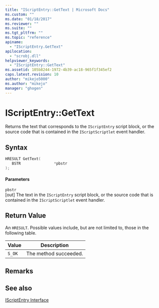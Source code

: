 ```yaml
---
title: "IScriptEntry::GetText | Microsoft Docs"
ms.custom: ""
ms.date: "01/18/2017"
ms.reviewer: ""
ms.suite: ""
ms.tgt_pltfrm: ""
ms.topic: "reference"
apiname: 
  - "IScriptEntry.GetText"
apilocation: 
  - "scrobj.dll"
helpviewer_keywords: 
  - "IScriptEntry::GetText"
ms.assetid: 105b8244-1972-4b39-ac18-965f1f345ef2
caps.latest.revision: 10
author: "mikejo5000"
ms.author: "mikejo"
manager: "ghogen"
---
```

# IScriptEntry::GetText
Returns the text that corresponds to the `IScriptEntry` script block, or the source code that is contained in the `IScriptScriptlet` event handler.  
  
## Syntax  
  
```cpp
HRESULT GetText(  
   BSTR               *pbstr  
);  
```  
  
#### Parameters  
 `pbstr`  
 [out] The text in the `IScriptEntry` script block, or the source code that is contained in the `IScriptScriptlet` event handler.  
  
## Return Value  
 An `HRESULT`. Possible values include, but are not limited to, those in the following table.  
  
|Value|Description|  
|-----------|-----------------|  
|`S_OK`|The method succeeded.|  
  
## Remarks  
  
## See also  
 [IScriptEntry Interface](../../winscript/reference/iscriptentry-interface.md)